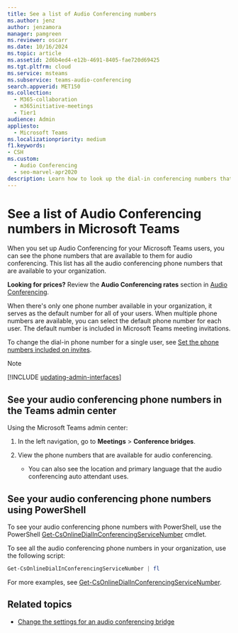 ```yaml
---
title: See a list of Audio Conferencing numbers
ms.author: jenz
author: jenzamora
manager: pamgreen
ms.reviewer: oscarr
ms.date: 10/16/2024
ms.topic: article
ms.assetid: 2d6b4ed4-e12b-4691-8405-fae720d69425
ms.tgt.pltfrm: cloud
ms.service: msteams
ms.subservice: teams-audio-conferencing
search.appverid: MET150
ms.collection: 
  - M365-collaboration
  - m365initiative-meetings
  - Tier1
audience: Admin
appliesto: 
  - Microsoft Teams
ms.localizationpriority: medium
f1.keywords:
- CSH
ms.custom: 
  - Audio Conferencing
  - seo-marvel-apr2020
description: Learn how to look up the dial-in conferencing numbers that are available for audio conferencing from within Microsoft Teams.
---
```


# See a list of Audio Conferencing numbers in Microsoft Teams

When you set up Audio Conferencing for your Microsoft Teams users, you can see the phone numbers that are available to them for audio conferencing. This list has all the audio conferencing phone numbers that are available to your organization.

**Looking for prices?** Review the **Audio Conferencing rates** section in [Audio Conferencing](https://www.microsoft.com/microsoft-teams/audio-conferencing).
  
When there's only one phone number available in your organization, it serves as the default number for all of your users. When multiple phone numbers are available, you can select the default phone number for each user. The default number is included in Microsoft Teams meeting invitations.
  
To change the dial-in phone number for a single user, see [Set the phone numbers included on invites](set-the-phone-numbers-included-on-invites-in-teams.md).

> [!NOTE]
> [!INCLUDE [updating-admin-interfaces](includes/updating-admin-interfaces.md)]

## See your audio conferencing phone numbers in the Teams admin center

Using the Microsoft Teams admin center:

1. In the left navigation, go to **Meetings** > **Conference bridges**.
2. View the phone numbers that are available for audio conferencing.

      - You can also see the location and primary language that the audio conferencing auto attendant uses.

## See your audio conferencing phone numbers using PowerShell

To see your audio conferencing phone numbers with PowerShell, use the PowerShell [Get-CsOnlineDialInConferencingServiceNumber](/powershell/module/teams/get-csonlinedialinconferencingservicenumber) cmdlet.

To see all the audio conferencing phone numbers in your organization, use the following script:

```powershell
Get-CsOnlineDialInConferencingServiceNumber | fl
```

For more examples, see [Get-CsOnlineDialInConferencingServiceNumber](/powershell/module/teams/get-csonlinedialinconferencingservicenumber).

## Related topics

- [Change the settings for an audio conferencing bridge](change-the-settings-for-an-audio-conferencing-bridge.md)
